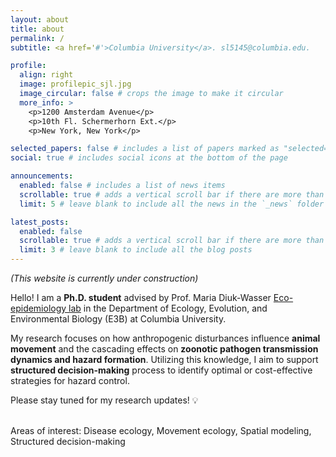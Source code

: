 ```yaml
---
layout: about
title: about
permalink: /
subtitle: <a href='#'>Columbia University</a>. sl5145@columbia.edu.

profile:
  align: right
  image: profilepic_sjl.jpg
  image_circular: false # crops the image to make it circular
  more_info: >
    <p>1200 Amsterdam Avenue</p>
    <p>10th Fl. Schermerhorn Ext.</p>
    <p>New York, New York</p>

selected_papers: false # includes a list of papers marked as "selected={true}"
social: true # includes social icons at the bottom of the page

announcements:
  enabled: false # includes a list of news items
  scrollable: true # adds a vertical scroll bar if there are more than 3 news items
  limit: 5 # leave blank to include all the news in the `_news` folder

latest_posts:
  enabled: false
  scrollable: true # adds a vertical scroll bar if there are more than 3 new posts items
  limit: 3 # leave blank to include all the blog posts
---
```


_(This website is currently under construction)_

Hello! I am a **Ph.D. student** advised by Prof. Maria Diuk-Wasser [Eco-epidemiology lab](https://ecoepidemiologylab.e3b.columbia.edu/) in the Department of Ecology, Evolution, and Environmental Biology (E3B) at Columbia University.

My research focuses on how anthropogenic disturbances influence **animal movement** and the cascading effects on **zoonotic pathogen transmission dynamics and hazard formation**. Utilizing this knowledge, I aim to support **structured decision-making** process to identify optimal or cost-effective strategies for hazard control.

Please stay tuned for my research updates! 💡 <br><br>

Areas of interest: Disease ecology, Movement ecology, Spatial modeling, Structured decision-making
